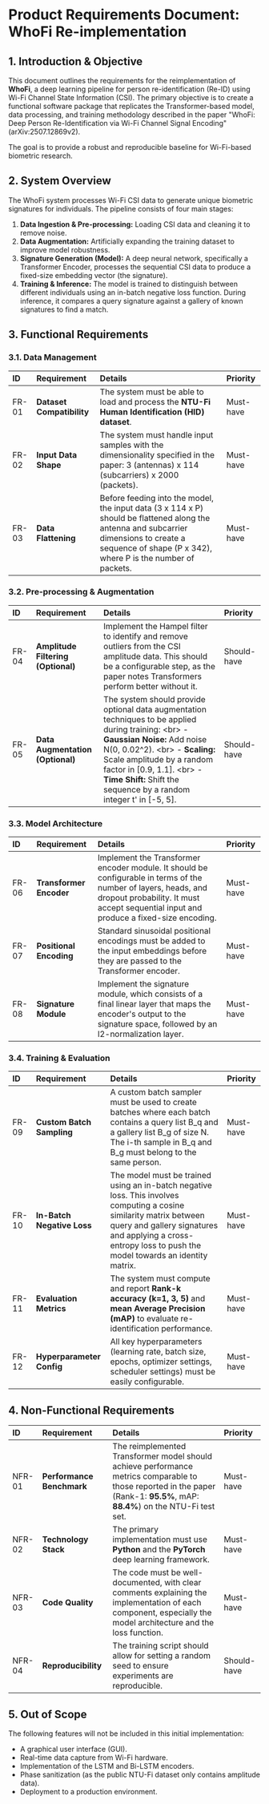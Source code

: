 # **Product Requirements Document: WhoFi Re-implementation**

## **1\. Introduction & Objective**

This document outlines the requirements for the reimplementation of **WhoFi**, a deep learning pipeline for person re-identification (Re-ID) using Wi-Fi Channel State Information (CSI). The primary objective is to create a functional software package that replicates the Transformer-based model, data processing, and training methodology described in the paper "WhoFi: Deep Person Re-Identification via Wi-Fi Channel Signal Encoding" (arXiv:2507.12869v2).

The goal is to provide a robust and reproducible baseline for Wi-Fi-based biometric research.

## **2\. System Overview**

The WhoFi system processes Wi-Fi CSI data to generate unique biometric signatures for individuals. The pipeline consists of four main stages:

1. **Data Ingestion & Pre-processing:** Loading CSI data and cleaning it to remove noise.
2. **Data Augmentation:** Artificially expanding the training dataset to improve model robustness.
3. **Signature Generation (Model):** A deep neural network, specifically a Transformer Encoder, processes the sequential CSI data to produce a fixed-size embedding vector (the signature).
4. **Training & Inference:** The model is trained to distinguish between different individuals using an in-batch negative loss function. During inference, it compares a query signature against a gallery of known signatures to find a match.

## **3\. Functional Requirements**

### **3.1. Data Management**

| ID | Requirement | Details | Priority |
| :---- | :---- | :---- | :---- |
| FR-01 | **Dataset Compatibility** | The system must be able to load and process the **NTU-Fi Human Identification (HID) dataset**. | Must-have |
| FR-02 | **Input Data Shape** | The system must handle input samples with the dimensionality specified in the paper: 3 (antennas) x 114 (subcarriers) x 2000 (packets). | Must-have |
| FR-03 | **Data Flattening** | Before feeding into the model, the input data (3 x 114 x P) should be flattened along the antenna and subcarrier dimensions to create a sequence of shape (P x 342), where P is the number of packets. | Must-have |

### **3.2. Pre-processing & Augmentation**

| ID | Requirement | Details | Priority |
| :---- | :---- | :---- | :---- |
| FR-04 | **Amplitude Filtering (Optional)** | Implement the Hampel filter to identify and remove outliers from the CSI amplitude data. This should be a configurable step, as the paper notes Transformers perform better without it. | Should-have |
| FR-05 | **Data Augmentation (Optional)** | The system should provide optional data augmentation techniques to be applied during training: \<br\> \- **Gaussian Noise:** Add noise N(0, 0.02^2). \<br\> \- **Scaling:** Scale amplitude by a random factor in \[0.9, 1.1\]. \<br\> \- **Time Shift:** Shift the sequence by a random integer t' in \[-5, 5\]. | Should-have |

### **3.3. Model Architecture**

| ID | Requirement | Details | Priority |
| :---- | :---- | :---- | :---- |
| FR-06 | **Transformer Encoder** | Implement the Transformer encoder module. It should be configurable in terms of the number of layers, heads, and dropout probability. It must accept sequential input and produce a fixed-size encoding. | Must-have |
| FR-07 | **Positional Encoding** | Standard sinusoidal positional encodings must be added to the input embeddings before they are passed to the Transformer encoder. | Must-have |
| FR-08 | **Signature Module** | Implement the signature module, which consists of a final linear layer that maps the encoder's output to the signature space, followed by an l2-normalization layer. | Must-have |

### **3.4. Training & Evaluation**

| ID | Requirement | Details | Priority |
| :---- | :---- | :---- | :---- |
| FR-09 | **Custom Batch Sampling** | A custom batch sampler must be used to create batches where each batch contains a query list B\_q and a gallery list B\_g of size N. The i-th sample in B\_q and B\_g must belong to the same person. | Must-have |
| FR-10 | **In-Batch Negative Loss** | The model must be trained using an in-batch negative loss. This involves computing a cosine similarity matrix between query and gallery signatures and applying a cross-entropy loss to push the model towards an identity matrix. | Must-have |
| FR-11 | **Evaluation Metrics** | The system must compute and report **Rank-k accuracy (k=1, 3, 5\)** and **mean Average Precision (mAP)** to evaluate re-identification performance. | Must-have |
| FR-12 | **Hyperparameter Config** | All key hyperparameters (learning rate, batch size, epochs, optimizer settings, scheduler settings) must be easily configurable. | Must-have |

## **4\. Non-Functional Requirements**

| ID | Requirement | Details | Priority |
| :---- | :---- | :---- | :---- |
| NFR-01 | **Performance Benchmark** | The reimplemented Transformer model should achieve performance metrics comparable to those reported in the paper (Rank-1: **95.5%**, mAP: **88.4%**) on the NTU-Fi test set. | Must-have |
| NFR-02 | **Technology Stack** | The primary implementation must use **Python** and the **PyTorch** deep learning framework. | Must-have |
| NFR-03 | **Code Quality** | The code must be well-documented, with clear comments explaining the implementation of each component, especially the model architecture and the loss function. | Must-have |
| NFR-04 | **Reproducibility** | The training script should allow for setting a random seed to ensure experiments are reproducible. | Should-have |

## **5\. Out of Scope**

The following features will not be included in this initial implementation:

* A graphical user interface (GUI).
* Real-time data capture from Wi-Fi hardware.
* Implementation of the LSTM and Bi-LSTM encoders.
* Phase sanitization (as the public NTU-Fi dataset only contains amplitude data).
* Deployment to a production environment.